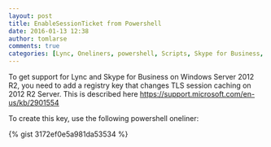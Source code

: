 ```yaml
---
layout: post
title: EnableSessionTicket from Powershell
date: 2016-01-13 12:38
author: tomlarse
comments: true
categories: [Lync, Oneliners, powershell, Scripts, Skype for Business, Unified Communications]
---
```

To get support for Lync and Skype for Business on Windows Server 2012 R2, you need to add a registry key that changes TLS session caching on 2012 R2 Server. This is described here https://support.microsoft.com/en-us/kb/2901554

To create this key, use the following powershell oneliner:

{% gist 3172ef0e5a981da53534 %}
